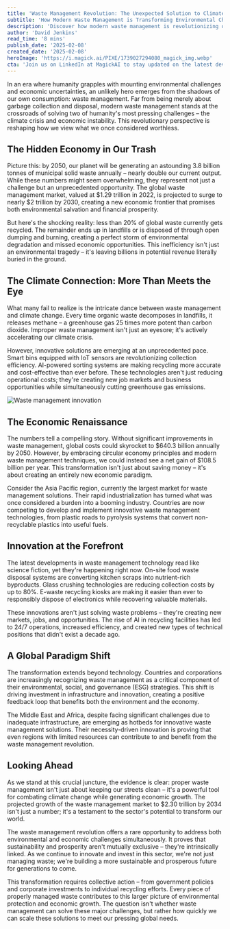 ```yaml
---
title: 'Waste Management Revolution: The Unexpected Solution to Climate Change and Economic Crisis'
subtitle: 'How Modern Waste Management is Transforming Environmental Challenges into Economic Opportunities'
description: 'Discover how modern waste management is revolutionizing our approach to climate change and economic challenges. With the global waste management market projected to reach $2 trillion by 2030, this sector is transforming environmental challenges into economic opportunities through innovative technologies and sustainable practices.'
author: 'David Jenkins'
read_time: '8 mins'
publish_date: '2025-02-08'
created_date: '2025-02-08'
heroImage: 'https://i.magick.ai/PIXE/1739027294080_magick_img.webp'
cta: 'Join us on LinkedIn at MagickAI to stay updated on the latest developments in sustainable innovation and waste management solutions. Be part of the conversation shaping our environmental future!'
---
```


In an era where humanity grapples with mounting environmental challenges and economic uncertainties, an unlikely hero emerges from the shadows of our own consumption: waste management. Far from being merely about garbage collection and disposal, modern waste management stands at the crossroads of solving two of humanity's most pressing challenges – the climate crisis and economic instability. This revolutionary perspective is reshaping how we view what we once considered worthless.

## The Hidden Economy in Our Trash

Picture this: by 2050, our planet will be generating an astounding 3.8 billion tonnes of municipal solid waste annually – nearly double our current output. While these numbers might seem overwhelming, they represent not just a challenge but an unprecedented opportunity. The global waste management market, valued at $1.29 trillion in 2022, is projected to surge to nearly $2 trillion by 2030, creating a new economic frontier that promises both environmental salvation and financial prosperity.

But here's the shocking reality: less than 20% of global waste currently gets recycled. The remainder ends up in landfills or is disposed of through open dumping and burning, creating a perfect storm of environmental degradation and missed economic opportunities. This inefficiency isn't just an environmental tragedy – it's leaving billions in potential revenue literally buried in the ground.

## The Climate Connection: More Than Meets the Eye

What many fail to realize is the intricate dance between waste management and climate change. Every time organic waste decomposes in landfills, it releases methane – a greenhouse gas 25 times more potent than carbon dioxide. Improper waste management isn't just an eyesore; it's actively accelerating our climate crisis.

However, innovative solutions are emerging at an unprecedented pace. Smart bins equipped with IoT sensors are revolutionizing collection efficiency. AI-powered sorting systems are making recycling more accurate and cost-effective than ever before. These technologies aren't just reducing operational costs; they're creating new job markets and business opportunities while simultaneously cutting greenhouse gas emissions.

![Waste management innovation](https://i.magick.ai/PIXE/1738406181100_magick_img.webp)

## The Economic Renaissance

The numbers tell a compelling story. Without significant improvements in waste management, global costs could skyrocket to $640.3 billion annually by 2050. However, by embracing circular economy principles and modern waste management techniques, we could instead see a net gain of $108.5 billion per year. This transformation isn't just about saving money – it's about creating an entirely new economic paradigm.

Consider the Asia Pacific region, currently the largest market for waste management solutions. Their rapid industrialization has turned what was once considered a burden into a booming industry. Countries are now competing to develop and implement innovative waste management technologies, from plastic roads to pyrolysis systems that convert non-recyclable plastics into useful fuels.

## Innovation at the Forefront

The latest developments in waste management technology read like science fiction, yet they're happening right now. On-site food waste disposal systems are converting kitchen scraps into nutrient-rich byproducts. Glass crushing technologies are reducing collection costs by up to 80%. E-waste recycling kiosks are making it easier than ever to responsibly dispose of electronics while recovering valuable materials.

These innovations aren't just solving waste problems – they're creating new markets, jobs, and opportunities. The rise of AI in recycling facilities has led to 24/7 operations, increased efficiency, and created new types of technical positions that didn't exist a decade ago.

## A Global Paradigm Shift

The transformation extends beyond technology. Countries and corporations are increasingly recognizing waste management as a critical component of their environmental, social, and governance (ESG) strategies. This shift is driving investment in infrastructure and innovation, creating a positive feedback loop that benefits both the environment and the economy.

The Middle East and Africa, despite facing significant challenges due to inadequate infrastructure, are emerging as hotbeds for innovative waste management solutions. Their necessity-driven innovation is proving that even regions with limited resources can contribute to and benefit from the waste management revolution.

## Looking Ahead

As we stand at this crucial juncture, the evidence is clear: proper waste management isn't just about keeping our streets clean – it's a powerful tool for combating climate change while generating economic growth. The projected growth of the waste management market to $2.30 trillion by 2034 isn't just a number; it's a testament to the sector's potential to transform our world.

The waste management revolution offers a rare opportunity to address both environmental and economic challenges simultaneously. It proves that sustainability and prosperity aren't mutually exclusive – they're intrinsically linked. As we continue to innovate and invest in this sector, we're not just managing waste; we're building a more sustainable and prosperous future for generations to come.

This transformation requires collective action – from government policies and corporate investments to individual recycling efforts. Every piece of properly managed waste contributes to this larger picture of environmental protection and economic growth. The question isn't whether waste management can solve these major challenges, but rather how quickly we can scale these solutions to meet our pressing global needs.